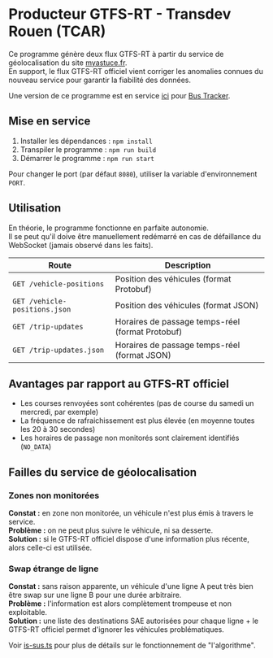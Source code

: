 # Producteur GTFS-RT - Transdev Rouen (TCAR)

Ce programme génère deux flux GTFS-RT à partir du service de géolocalisation du site [myastuce.fr](https://myastuce.fr).  
En support, le flux GTFS-RT officiel vient corriger les anomalies connues du nouveau service pour garantir la fiabilité des données.

Une version de ce programme est en service [ici](https://gtfs.bus-tracker.fr/gtfs-rt/tcar/) pour [Bus Tracker](https://bus-tracker.fr).

## Mise en service

1. Installer les dépendances : `npm install`
2. Transpiler le programme : `npm run build`
3. Démarrer le programme : `npm run start`

Pour changer le port (par défaut `8080`), utiliser la variable d'environnement `PORT`.

## Utilisation

En théorie, le programme fonctionne en parfaite autonomie.  
Il se peut qu'il doive être manuellement redémarré en cas de défaillance du WebSocket (jamais observé dans les faits).

| **Route**                     | **Description**                                  |
| ----------------------------- | ------------------------------------------------ |
| `GET /vehicle-positions`      | Position des véhicules (format Protobuf)         |
| `GET /vehicle-positions.json` | Position des véhicules (format JSON)             |
| `GET /trip-updates`           | Horaires de passage temps-réel (format Protobuf) |
| `GET /trip-updates.json`      | Horaires de passage temps-réel (format JSON)     |

## Avantages par rapport au GTFS-RT officiel

- Les courses renvoyées sont cohérentes (pas de course du samedi un mercredi, par exemple)
- La fréquence de rafraichissement est plus élevée (en moyenne toutes les 20 à 30 secondes)
- Les horaires de passage non monitorés sont clairement identifiés (`NO_DATA`)

## Failles du service de géolocalisation

### Zones non monitorées

**Constat :** en zone non monitorée, un véhicule n'est plus émis à travers le service.  
**Problème :** on ne peut plus suivre le véhicule, ni sa desserte.  
**Solution :** si le GTFS-RT officiel dispose d'une information plus récente, alors celle-ci est utilisée.

### Swap étrange de ligne

**Constat :** sans raison apparente, un véhicule d'une ligne A peut très bien être swap sur une ligne B pour une durée arbitraire.  
**Problème :** l'information est alors complètement trompeuse et non exploitable.  
**Solution :** une liste des destinations SAE autorisées pour chaque ligne + le GTFS-RT officiel permet d'ignorer les véhicules problématiques.

Voir [is-sus.ts](./src/utils/is-sus.ts) pour plus de détails sur le fonctionnement de "l'algorithme".
